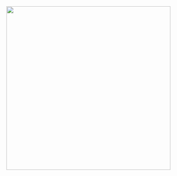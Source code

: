 <div>
  <img src="https://lanyard.kyrie25.me/api/1035323954384089171?idleMessage=Doing%20nothing%20at%20the%20moment" width="430">
  <br/>
  
